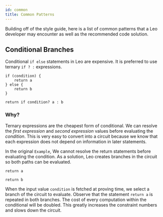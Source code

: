 ```yaml
---
id: common
title: Common Patterns
---
```


Building off of the style guide, here is a list of common patterns that a Leo developer may encounter
as well as the recommended code solution.

## Conditional Branches

Conditional `if else` statements in Leo are expensive. It is preferred to use ternary `if ? :` expressions.

```leo title="Example:"
if (condition) {
    return a
} else {
    return b
} 
```

```leo title="Alternative:"
return if condition? a : b
```

### Why?
Ternary expressions are the cheapest form of conditional.
We can resolve the *first expression* and *second expression* values before evaluating the *condition*.
This is very easy to convert into a circuit because we know that each expression does not depend on information in later statements.

In the original `Example`,
We cannot resolve the return statements before evaluating the condition. 
As a solution, Leo creates branches in the circuit so both paths can be evaluated.
 
```leo title="branch 1, condition = true"
return a
```
 
```leo title="branch 2, condition = false"
return b
```
When the input value `condition` is fetched at proving time, we select a branch of the circuit to evaluate.
Observe that the statement `return a` is repeated in both branches. 
The cost of every computation within the conditional will be doubled.
This greatly increases the constraint numbers and slows down the circuit.
